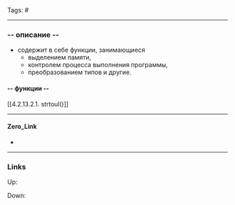 Tags: #
***
### -- описание --
- содержит в себе функции, занимающиеся 
	- выделением памяти, 
	- контролем процесса выполнения программы, 
	- преобразованием типов и другие.

#### -- функции --
[[4.2.13.2.1. strtoul()]]

***
#### Zero_Link
- 
***
### Links
Up:

Down:


